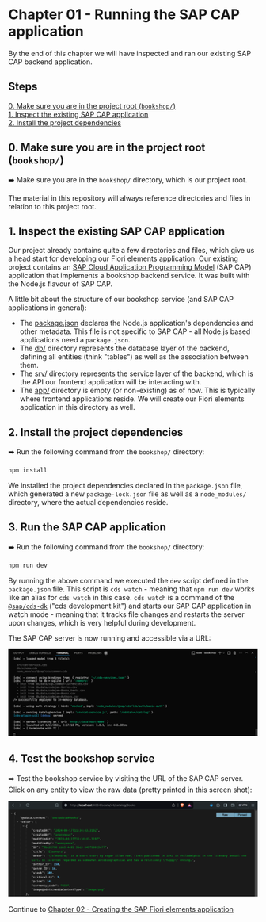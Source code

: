 # Chapter 01 - Running the SAP CAP application

By the end of this chapter we will have inspected and ran our existing SAP CAP backend application.

## Steps

[0. Make sure you are in the project root (`bookshop/`)](#0-make-sure-you-are-in-the-project-root-bookshop)<br>
[1. Inspect the existing SAP CAP application](#1-inspect-the-existing-sap-cap-application)<br>
[2. Install the project dependencies](#2-install-the-project-dependencies)<br>

## 0. Make sure you are in the project root (`bookshop/`)

➡️ Make sure you are in the `bookshop/` directory, which is our project root.

The material in this repository will always reference directories and files in relation to this project root.

## 1. Inspect the existing SAP CAP application

Our project already contains quite a few directories and files, which give us a head start for developing our Fiori elements application. Our existing project contains an [SAP Cloud Application Programming Model](cap.cloud.sap) (SAP CAP) application that implements a bookshop backend service. It was built with the Node.js flavour of SAP CAP.

A little bit about the structure of our bookshop service (and SAP CAP applications in general):

- The [package.json](/bookshop/package.json) declares the Node.js application's dependencies and other metadata. This file is not specific to SAP CAP - all Node.js based applications need a `package.json`.
- The [db/](/bookshop/db/) directory represents the database layer of the backend, defining all entities (think "tables") as well as the association between them.
- The [srv/](/bookshop/srv/) directory represents the service layer of the backend, which is the API our frontend application will be interacting with.
- The [app/](/bookshop/app/) directory is empty (or non-existing) as of now. This is typically where frontend applications reside. We will create our Fiori elements application in this directory as well.

## 2. Install the project dependencies

➡️ Run the following command from the `bookshop/` directory:

```bash
npm install
```

We installed the project dependencies declared in the `package.json` file, which generated a new `package-lock.json` file as well as a `node_modules/` directory, where the actual dependencies reside.

## 3. Run the SAP CAP application

➡️ Run the following command from the `bookshop/` directory:

```bash
npm run dev
```

By running the above command we executed the `dev` script defined in the `package.json` file. This script is `cds watch` - meaning that `npm run dev` works like an alias for `cds watch` in this case. `cds watch` is a command of the [`@sap/cds-dk`](https://www.npmjs.com/package/@sap/cds-dk) ("cds development kit") and starts our SAP CAP application in watch mode - meaning that it tracks file changes and restarts the server upon changes, which is very helpful during development.

The SAP CAP server is now running and accessible via a URL:

![http://localhost:4004](server.png)

## 4. Test the bookshop service

➡️ Test the bookshop service by visiting the URL of the SAP CAP server. Click on any entity to view the raw data (pretty printed in this screen shot):

![Raw data](data.png)

Continue to [Chapter 02 - Creating the SAP Fiori elements application](/chapters/02-create-fe-app/)
